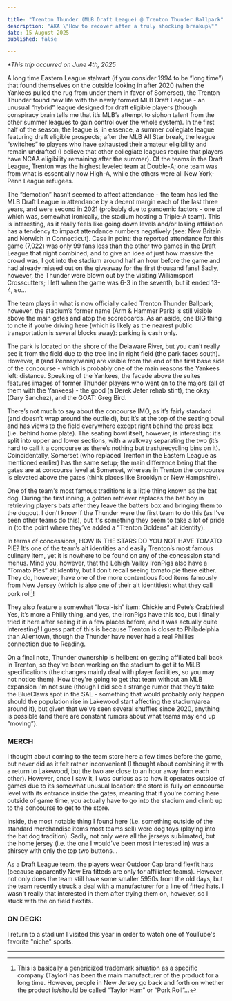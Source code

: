 ```yaml
---

title: "Trenton Thunder (MLB Draft League) @ Trenton Thunder Ballpark"
description: "AKA \"How to recover after a truly shocking breakup\""
date: 15 August 2025
published: false

---
```

*\*This trip occurred on June 4th, 2025*

A long time Eastern League stalwart (if you consider 1994 to be “long time”) that found themselves on the outside looking in after 2020 (when the Yankees pulled the rug from under them in favor of Somerset), the Trenton Thunder found new life with the newly formed MLB Draft League - an unusual “hybrid” league designed for draft eligible players (though conspiracy brain tells me that it’s MLB’s attempt to siphon talent from the other summer leagues to gain control over the whole system). In the first half of the season, the league is, in essence, a summer collegiate league featuring draft eligible prospects; after the MLB All Star break, the league “switches” to players who have exhausted their amateur eligibility and remain undrafted (I believe that other collegiate leagues require that players have NCAA eligibility remaining after the summer). Of the teams in the Draft League, Trenton was the highest leveled team at Double-A; one team was from what is essentially now High-A, while the others were all New York-Penn League refugees.

The “demotion” hasn’t seemed to affect attendance - the team has led the MLB Draft League in attendance by a decent margin each of the last three years, and were second in 2021 (probably due to pandemic factors - one of which was, somewhat ironically, the stadium hosting a Triple-A team). This is interesting, as it really feels like going down levels and/or losing affiliation has a tendency to impact attendance numbers negatively (see: New Britain and Norwich in Connecticut). Case in point: the reported attendance for this game (7,022) was only 99 fans less than the other two games in the Draft League that night combined; and to give an idea of just how massive the crowd was, I got into the stadium around half an hour before the game and had already missed out on the giveaway for the first thousand fans! Sadly, however, the Thunder were blown out by the visiting Williamsport Crosscutters; I left when the game was 6-3 in the seventh, but it ended 13-4, so…

The team plays in what is now officially called Trenton Thunder Ballpark; however, the stadium’s former name (Arm & Hammer Park) is still visible above the main gates and atop the scoreboards. As an aside, one BIG thing to note if you’re driving here (which is likely as the nearest public transportation is several blocks away): parking is cash only.

The park is located on the shore of the Delaware River, but you can’t really see it from the field due to the tree line in right field (the park faces south). However, it (and Pennsylvania) are visible from the end of the first base side of the concourse - which is probably one of the main reasons the Yankees left: distance. Speaking of the Yankees, the facade above the suites features images of former Thunder players who went on to the majors (all of them with the Yankees) - the good (a Derek Jeter rehab stint), the okay (Gary Sanchez), and the GOAT: Greg Bird.

There’s not much to say about the concourse IMO, as it’s fairly standard (and doesn’t wrap around the outfield), but it’s at the top of the seating bowl and has views to the field everywhere except right behind the press box (i.e. behind home plate). The seating bowl itself, however, is interesting: it’s split into upper and lower sections, with a walkway separating the two (it’s hard to call it a concourse as there’s nothing but trash/recycling bins on it). Coincidentally, Somerset (who replaced Trenton in the Eastern League as mentioned earlier) has the same setup; the main difference being that the gates are at concourse level at Somerset, whereas in Trenton the concourse is elevated above the gates (think places like Brooklyn or New Hampshire).

One of the team's most famous traditions is a little thing known as the bat dog. During the first inning, a golden retriever replaces the bat boy in retrieving players bats after they leave the batters box and bringing them to the dugout. I don't know if the Thunder were the first team to do this (as I’ve seen other teams do this), but it's something they seem to take a lot of pride in (to the point where they’ve added a “Trenton Goldens” alt identity).

In terms of concessions, HOW IN THE STARS DO YOU NOT HAVE TOMATO PIE? It’s one of the team’s alt identities and easily Trenton’s most famous culinary item, yet it is nowhere to be found on any of the concession stand menus. Mind you, however, that the Lehigh Valley IronPigs also have a “Tomato Pies” alt identity, but I don’t recall seeing tomato pie there either. They do, however, have one of the more contentious food items famously from New Jersey (which is also one of their alt identities): what they call pork roll[^1]!

They also feature a somewhat “local-ish” item: Chickie and Pete’s Crabfries! Yes, it’s more a Philly thing, and yes, the IronPigs have this too, but I finally tried it here after seeing it in a few places before, and it was actually quite interesting! I guess part of this is because Trenton is closer to Philadelphia than Allentown, though the Thunder have never had a real Phillies connection due to Reading.

On a final note, Thunder ownership is hellbent on getting affiliated ball back in Trenton, so they've been working on the stadium to get it to MiLB specifications (the changes mainly deal with player facilities, so you may not notice them). How they're going to get that team without an MLB expansion I'm not sure (though I did see a strange rumor that they’d take the BlueClaws spot in the SAL - something that would probably only happen should the population rise in Lakewood start affecting the stadium/area around it), but given that we've seen several shuffles since 2020, anything is possible (and there are constant rumors about what teams may end up "moving”).

### MERCH
I thought about coming to the team store here a few times before the game, but never did as it felt rather inconvenient (I thought about combining it with a return to Lakewood, but the two are close to an hour away from each other). However, once I saw it, I was curious as to how it operates outside of games due to its somewhat unusual location: the store is fully on concourse level with its entrance inside the gates, meaning that if you're coming here outside of game time, you actually have to go into the stadium and climb up to the concourse to get to the store.

Inside, the most notable thing I found here (i.e. something outside of the standard merchandise items most teams sell) were dog toys (playing into the bat dog tradition). Sadly, not only were all the jerseys sublimated, but the home jersey (i.e. the one I would've been most interested in) was a shirsey with only the top two buttons...

As a Draft League team, the players wear Outdoor Cap brand flexfit hats (because apparently New Era fitteds are only for affiliated teams). However, not only does the team still have some smaller 5950s from the old days, but the team recently struck a deal with a manufacturer for a line of fitted hats. I wasn't really that interested in them after trying them on, however, so I stuck with the on field flexfits.

### ON DECK:
I return to a stadium I visited this year in order to watch one of YouTube's favorite "niche" sports.

___
[^1]: This is basically a genericized trademark situation as a specific company (Taylor) has been the main manufacturer of the product for a long time. However, people in New Jersey go back and forth on whether the product is/should be called “Taylor Ham” or “Pork Roll”...